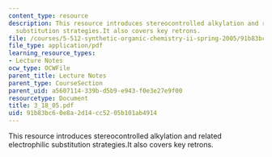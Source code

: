 ```yaml
---
content_type: resource
description: This resource introduces stereocontrolled alkylation and related electrophilic
  substitution strategies.It also covers key retrons.
file: /courses/5-512-synthetic-organic-chemistry-ii-spring-2005/91b83bc60e8a2d14cc5205b101ab4914_3_18_05.pdf
file_type: application/pdf
learning_resource_types:
- Lecture Notes
ocw_type: OCWFile
parent_title: Lecture Notes
parent_type: CourseSection
parent_uid: a5607114-339b-d5b9-e943-f0e3e27e9f00
resourcetype: Document
title: 3_18_05.pdf
uid: 91b83bc6-0e8a-2d14-cc52-05b101ab4914
---
```

This resource introduces stereocontrolled alkylation and related electrophilic substitution strategies.It also covers key retrons.

